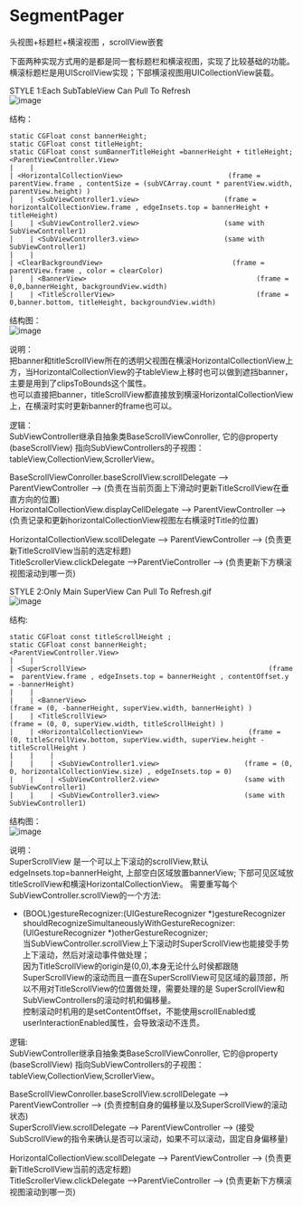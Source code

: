 # SegmentPager
头视图+标题栏+横滚视图 ，scrollView嵌套<br>


下面两种实现方式用的是都是同一套标题栏和横滚视图，实现了比较基础的功能。<br>
横滚标题栏是用UIScrollView实现；下部横滚视图用UICollectionView装载。<br>

STYLE 1:Each SubTableView Can Pull To Refresh<br>
![image](https://github.com/tiexiu/SegmentPager/blob/master/GIF/Each_SubTableView_Can_Pull_To_Refresh.gif)
<br>

结构：<br>

    static CGFloat const bannerHeight;
    static CGFloat const titleHeight;
    static CGFloat const sumBannerTitleHeight =bannerHeight + titleHeight;
    <ParentViewController.View>
    |    |
    | <HorizontalCollectionView>                          (frame = parentView.frame , contentSize = (subVCArray.count * parentView.width, parentView.height) )
    |    | <SubViewController1.view>                     (frame = horizontalCollectionView.frame , edgeInsets.top = bannerHeight + titleHeight)
    |    | <SubViewController2.view>                     (same with SubViewController1)
    |    | <SubViewController3.view>                     (same with SubViewController1)
    |    |
    | <ClearBackgroundView>                                (frame = parentView.frame , color = clearColor)
    |    | <BannerView>                                          (frame = 0,0,bannerHeight, backgroundView.width)
    |    | <TitleScrollerView>                                   (frame = 0,banner.bottom, titleHeight, backgroundView.width)

结构图：<br>
![image](https://github.com/tiexiu/SegmentPager/blob/master/GIF/style1.gif)
<br>


说明：<br>
把banner和titleScrollView所在的透明父视图在横滚HorizontalCollectionView上方，当HorizontalCollectionView的子tableView上移时也可以做到遮挡banner，主要是用到了clipsToBounds这个属性。<br>
也可以直接把banner，titleScrollView都直接放到横滚HorizontalCollectionView上，在横滚时实时更新banner的frame也可以。<br>

逻辑：<br>
SubViewController继承自抽象类BaseScrollViewConroller, 它的@property (baseScrollView) 指向SubViewControllers的子视图：tableView,CollectionView,ScrollerView。<br>

BaseScrollViewConroller.baseScrollView.scrollDelegate --> ParentViewController --> (负责在当前页面上下滑动时更新TitleScrollView在垂直方向的位置)<br>
HorizontalCollectionView.displayCellDelegate --> ParentViewController --> (负责记录和更新horizontalCollectionView视图左右横滚时Title的位置)<br>

HorizontalCollectionView.scollDelegate --> ParentViewController --> (负责更新TitleScrollView当前的选定标题)<br>
TitleScrollerView.clickDelegate -->ParentVieController --> (负责更新下方横滚视图滚动到哪一页)<br>





STYLE 2:Only Main SuperView Can Pull To Refresh.gif<br>
![image](https://github.com/tiexiu/SegmentPager/blob/master/GIF/Only_Main_SuperView_Can_Pull_To_Refresh.gif)
<br>

结构:<br>

    static CGFloat const titleScrollHeight ;
    static CGFloat const bannerHeight;
    <ParentViewController.View>
    |    |
    | <SuperScrollView>                                             (frame =  parentView.frame , edgeInsets.top = bannerHeight , contentOffset.y = -bannerHeight)
    |    |
    |    | <BannerView>                                               (frame = (0, -bannerHeight, superView.width, bannerHeight) )
    |    | <TitleScrollView>                                           (frame = (0, 0, superView.width, titleScrollHeight) )
    |    | <HorizontalCollectionView>                          (frame = (0, titleScrollView.bottom, superView.width, superView.height - titleScrollHeight )
    |    |    |
    |    |    | <SubViewController1.view>                     (frame = (0, 0, horizontalCollectionView.size) , edgeInsets.top = 0)
    |    |    | <SubViewController2.view>                     (same with SubViewController1)
    |    |    | <SubViewController3.view>                     (same with SubViewController1)

结构图：<br>
![image](https://github.com/tiexiu/SegmentPager/blob/master/GIF/style2.gif)
<br>

说明：<br>
SuperScrollView 是一个可以上下滚动的scrollView,默认edgeInsets.top=bannerHeight, 上部空白区域放置bannerView; 下部可见区域放titleScrollView和横滚HorizontalCollectionView。
需要重写每个SubViewController.scrollView的一个方法:<br>
- (BOOL)gestureRecognizer:(UIGestureRecognizer *)gestureRecognizer shouldRecognizeSimultaneouslyWithGestureRecognizer:(UIGestureRecognizer *)otherGestureRecognizer;<br>
当SubViewController.scrollView上下滚动时SuperScrollView也能接受手势上下滚动，然后对滚动事件做处理；<br>
因为TitleScrollView的origin是(0,0),本身无论什么时侯都跟随SuperScrollView的滚动而且一直在SuperScrollView可见区域的最顶部，所以不用对TitleScrollView的位置做处理，需要处理的是
SuperScrollView和SubViewControllers的滚动时机和偏移量。<br>
控制滚动时机用的是setContentOffset，不能使用scrollEnabled或userInteractionEnabled属性，会导致滚动不连贯。<br>


逻辑:<br>
SubViewController继承自抽象类BaseScrollViewConroller, 它的@property (baseScrollView) 指向SubViewControllers的子视图：tableView,CollectionView,ScrollerView。<br>

BaseScrollViewConroller.baseScrollView.scrollDelegate --> ParentViewController --> (负责控制自身的偏移量以及SuperScrollView的滚动状态)<br>
SuperScrollView.scrollDelegate --> ParentViewController --> (接受SubScrollView的指令来确认是否可以滚动，如果不可以滚动，固定自身偏移量)<br>

HorizontalCollectionView.scollDelegate --> ParentViewController --> (负责更新TitleScrollView当前的选定标题)<br>
TitleScrollerView.clickDelegate -->ParentVieController --> (负责更新下方横滚视图滚动到哪一页)<br>



